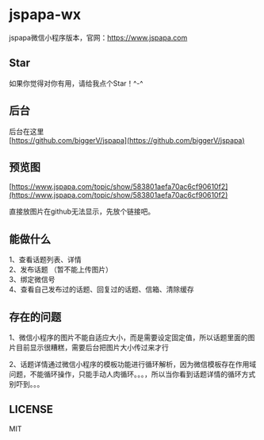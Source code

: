 # jspapa-wx
jspapa微信小程序版本，官网：https://www.jspapa.com

## Star
如果你觉得对你有用，请给我点个Star！^-^

## 后台
后台在这里  
[https://github.com/biggerV/jspapa](https://github.com/biggerV/jspapa)

## 预览图

[https://www.jspapa.com/topic/show/583801aefa70ac6cf90610f2](https://www.jspapa.com/topic/show/583801aefa70ac6cf90610f2)

直接放图片在github无法显示，先放个链接吧。

## 能做什么

1、查看话题列表、详情  
2、发布话题 （暂不能上传图片）  
3、绑定微信号  
4、查看自己发布过的话题、回复过的话题、信箱、清除缓存  

## 存在的问题

1、微信小程序的图片不能自适应大小，而是需要设定固定值，所以话题里面的图片目前显示很糟糕，需要后台把图片大小传过来才行  

2、话题详情通过微信小程序的模板功能进行循环解析，因为微信模板存在作用域问题，不能循环操作，只能手动人肉循环。。。，所以当你看到话题详情的循环方式别吓到。。。  

## LICENSE

MIT
